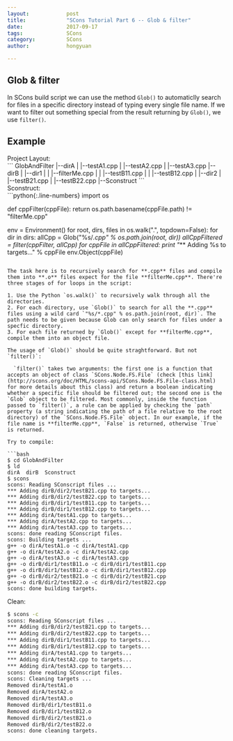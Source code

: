 ```yaml
---
layout:            post
title:             "SCons Tutorial Part 6 -- Glob & filter"
date:              2017-09-17
tags:              SCons
category:          SCons
author:            hongyuan

---
```


## Glob & filter

In SCons build script we can use the method `Glob()` to automaticlly search for files in a specific directory instead of typing every single file name. If we want to filter out something special from the result returning by `Glob()`, we use `filter()`.

## Example

<div class="div-nm">Project Layout:</div>
```
GlobAndFilter
|--dirA
|  |--testA1.cpp
|  |--testA2.cpp
|  |--testA3.cpp
|--dirB
|  |--dir1
|  |  |--filterMe.cpp
|  |  |--testB11.cpp
|  |  |--testB12.cpp
|  |--dir2
|     |--testB21.cpp
|     |--testB22.cpp
|--Sconstruct
```

<div class="div-nm">Sconstruct:</div>
```python{:.line-numbers}
import os

def cppFilter(cppFile):
    return os.path.basename(cppFile.path) != "filterMe.cpp"

env = Environment()
for root, dirs, files in os.walk(".", topdown=False):
    for dir in dirs:
        allCpp = Glob("%s/*.cpp" % os.path.join(root, dir))
        allCppFiltered = filter(cppFilter, allCpp) 
        for cppFile in  allCppFiltered:
            print "*** Adding %s to targets..." % cppFile
            env.Object(cppFile)
```

The task here is to recursively search for **.cpp** files and compile them into **.o** files expect for the file **filterMe.cpp**. There're three stages of for loops in the script:

1. Use the Python `os.walk()` to recursively walk through all the directories.
2. For each directory, use `Glob()` to search for all the **.cpp** files using a wild card `"%s/*.cpp" % os.path.join(root, dir)`. The path needs to be given because Glob can only search for files under a specfic directory.
3. For each file returned by `Glob()` except for **filterMe.cpp**, compile them into an object file.

The usage of `Glob()` should be quite straghtforward. But not `filter()`:

  `filter()` takes two arguments: the first one is a function that accepts an object of class `SCons.Node.FS.File` (check [this link](http://scons.org/doc/HTML/scons-api/SCons.Node.FS.File-class.html) for more details about this class) and return a boolean indicating whether a specific file should be filtered out; the second one is the `Glob` object to be filtered. Most commonly, inside the function passed to `filter()`, a rule can be applied by checking the `path` property (a string indicating the path of a file relative to the root directory) of the `SCons.Node.FS.File` object. In our example, if the file name is **filterMe.cpp**, `False` is returned, otherwise `True` is returned.
  
Try to compile:

```bash
$ cd GlobAndFilter
$ ld
dirA  dirB  Sconstruct
$ scons
scons: Reading SConscript files ...
*** Adding dirB/dir2/testB21.cpp to targets...
*** Adding dirB/dir2/testB22.cpp to targets...
*** Adding dirB/dir1/testB11.cpp to targets...
*** Adding dirB/dir1/testB12.cpp to targets...
*** Adding dirA/testA1.cpp to targets...
*** Adding dirA/testA2.cpp to targets...
*** Adding dirA/testA3.cpp to targets...
scons: done reading SConscript files.
scons: Building targets ...
g++ -o dirA/testA1.o -c dirA/testA1.cpp
g++ -o dirA/testA2.o -c dirA/testA2.cpp
g++ -o dirA/testA3.o -c dirA/testA3.cpp
g++ -o dirB/dir1/testB11.o -c dirB/dir1/testB11.cpp
g++ -o dirB/dir1/testB12.o -c dirB/dir1/testB12.cpp
g++ -o dirB/dir2/testB21.o -c dirB/dir2/testB21.cpp
g++ -o dirB/dir2/testB22.o -c dirB/dir2/testB22.cpp
scons: done building targets.
```

Clean:

```bash
$ scons -c
scons: Reading SConscript files ...
*** Adding dirB/dir2/testB21.cpp to targets...
*** Adding dirB/dir2/testB22.cpp to targets...
*** Adding dirB/dir1/testB11.cpp to targets...
*** Adding dirB/dir1/testB12.cpp to targets...
*** Adding dirA/testA1.cpp to targets...
*** Adding dirA/testA2.cpp to targets...
*** Adding dirA/testA3.cpp to targets...
scons: done reading SConscript files.
scons: Cleaning targets ...
Removed dirA/testA1.o
Removed dirA/testA2.o
Removed dirA/testA3.o
Removed dirB/dir1/testB11.o
Removed dirB/dir1/testB12.o
Removed dirB/dir2/testB21.o
Removed dirB/dir2/testB22.o
scons: done cleaning targets.
```